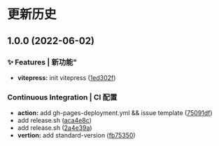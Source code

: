 # 更新历史 


## 1.0.0 (2022-06-02)


### ✨ Features | 新功能"

* **vitepress:** init vitepress ([1ed302f](https://github.com/anlyyao/vitepress-blog/commit/1ed302f3af057d89710ab7583968f0b7f41a4e91))


### Continuous Integration | CI 配置

* **action:** add gh-pages-deployment.yml && issue template ([75091df](https://github.com/anlyyao/vitepress-blog/commit/75091df2e25798ff25f1d5086e9924316a71aa8c))
* add release.sh ([aca4e8c](https://github.com/anlyyao/vitepress-blog/commit/aca4e8cd5304bea8e8395868eb402e1f6b1583a6))
* add release.sh ([2a4e39a](https://github.com/anlyyao/vitepress-blog/commit/2a4e39a6936e4f0eed8f473ad1a9a046b9309380))
* **vertion:** add standard-version ([fb75350](https://github.com/anlyyao/vitepress-blog/commit/fb75350ed2205a5885708256c88241d1127992b2))
